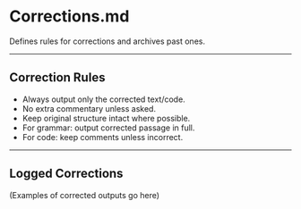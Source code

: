 # Corrections.md
Defines rules for corrections and archives past ones.

---

## Correction Rules
- Always output only the corrected text/code.
- No extra commentary unless asked.
- Keep original structure intact where possible.
- For grammar: output corrected passage in full.
- For code: keep comments unless incorrect.

---

## Logged Corrections
(Examples of corrected outputs go here)
